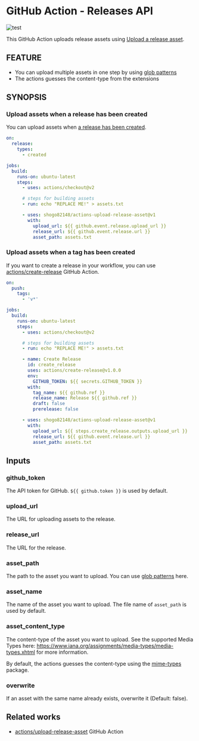 # GitHub Action - Releases API

![test](https://github.com/shogo82148/actions-upload-release-asset/workflows/test/badge.svg)

This GitHub Action uploads release assets using [Upload a release asset](https://docs.github.com/en/rest/reference/repos#upload-a-release-asset).

## FEATURE

- You can upload multiple assets in one step by using [glob patterns](https://github.com/actions/toolkit/tree/master/packages/glob#patterns)
- The actions guesses the content-type from the extensions

## SYNOPSIS

### Upload assets when a release has been created

You can upload assets when [a release has been created](https://docs.github.com/en/actions/reference/events-that-trigger-workflows#release).

```yaml
on:
  release:
    types:
      - created

jobs:
  build:
    runs-on: ubuntu-latest
    steps:
      - uses: actions/checkout@v2

      # steps for building assets
      - run: echo "REPLACE ME!" > assets.txt

      - uses: shogo82148/actions-upload-release-asset@v1
        with:
          upload_url: ${{ github.event.release.upload_url }}
          release_url: ${{ github.event.release.url }}
          asset_path: assets.txt
```

### Upload assets when a tag has been created

If you want to create a release in your workflow, you can use [actions/create-release](https://github.com/actions/create-release) GitHub Action.

```yaml
on:
  push:
    tags:
      - 'v*'

jobs:
  build:
    runs-on: ubuntu-latest
    steps:
      - uses: actions/checkout@v2

      # steps for building assets
      - run: echo "REPLACE ME!" > assets.txt

      - name: Create Release
        id: create_release
        uses: actions/create-release@v1.0.0
        env:
          GITHUB_TOKEN: ${{ secrets.GITHUB_TOKEN }}
        with:
          tag_name: ${{ github.ref }}
          release_name: Release ${{ github.ref }}
          draft: false
          prerelease: false

      - uses: shogo82148/actions-upload-release-asset@v1
        with:
          upload_url: ${{ steps.create_release.outputs.upload_url }}
          release_url: ${{ github.event.release.url }}
          asset_path: assets.txt
```

## Inputs

### github_token

The API token for GitHub.
`${{ github.token }}` is used by default.

### upload_url

The URL for uploading assets to the release.

### release_url

The URL for the release.

### asset_path

The path to the asset you want to upload.
You can use [glob patterns](https://github.com/actions/toolkit/tree/master/packages/glob#patterns) here.

### asset_name

The name of the asset you want to upload.
The file name of `asset_path` is used by default.

### asset_content_type

The content-type of the asset you want to upload.
See the supported Media Types here: https://www.iana.org/assignments/media-types/media-types.xhtml for more information.

By default, the actions guesses the content-type using the [mime-types](https://www.npmjs.com/package/mime-types) package.

### overwrite

If an asset with the same name already exists, overwrite it (Default: false).

## Related works

- [actions/upload-release-asset](https://github.com/actions/upload-release-asset) GitHub Action
